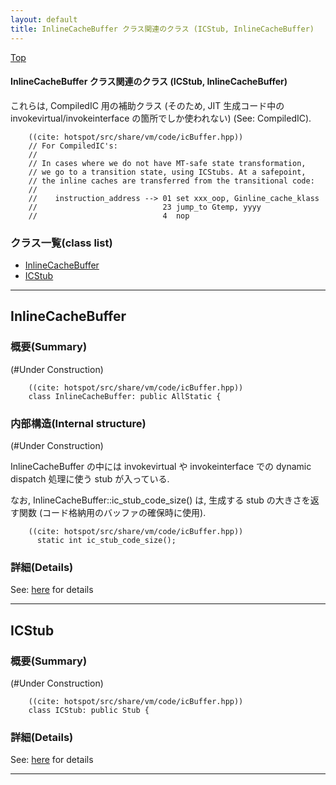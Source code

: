 ```yaml
---
layout: default
title: InlineCacheBuffer クラス関連のクラス (ICStub, InlineCacheBuffer)
---
```

[Top](../index.html)

#### InlineCacheBuffer クラス関連のクラス (ICStub, InlineCacheBuffer)

これらは, CompiledIC 用の補助クラス
(そのため, JIT 生成コード中の invokevirtual/invokeinterface の箇所でしか使われない)
(See: CompiledIC).


```
    ((cite: hotspot/src/share/vm/code/icBuffer.hpp))
    // For CompiledIC's:
    //
    // In cases where we do not have MT-safe state transformation,
    // we go to a transition state, using ICStubs. At a safepoint,
    // the inline caches are transferred from the transitional code:
    //
    //    instruction_address --> 01 set xxx_oop, Ginline_cache_klass
    //                            23 jump_to Gtemp, yyyy
    //                            4  nop
```


### クラス一覧(class list)

  * [InlineCacheBuffer](#no4eb_BiI3)
  * [ICStub](#no_jGC7HvS)


---
## <a name="no4eb_BiI3" id="no4eb_BiI3">InlineCacheBuffer</a>

### 概要(Summary)
(#Under Construction)


```
    ((cite: hotspot/src/share/vm/code/icBuffer.hpp))
    class InlineCacheBuffer: public AllStatic {
```

### 内部構造(Internal structure)
(#Under Construction)

InlineCacheBuffer の中には invokevirtual や invokeinterface での dynamic dispatch 処理に使う stub が入っている.

なお, InlineCacheBuffer::ic_stub_code_size() は, 生成する stub の大きさを返す関数 (コード格納用のバッファの確保時に使用).


```
    ((cite: hotspot/src/share/vm/code/icBuffer.hpp))
      static int ic_stub_code_size();
```



### 詳細(Details)
See: [here](../doxygen/classInlineCacheBuffer.html) for details

---
## <a name="no_jGC7HvS" id="no_jGC7HvS">ICStub</a>

### 概要(Summary)
(#Under Construction)


```
    ((cite: hotspot/src/share/vm/code/icBuffer.hpp))
    class ICStub: public Stub {
```




### 詳細(Details)
See: [here](../doxygen/classICStub.html) for details

---
